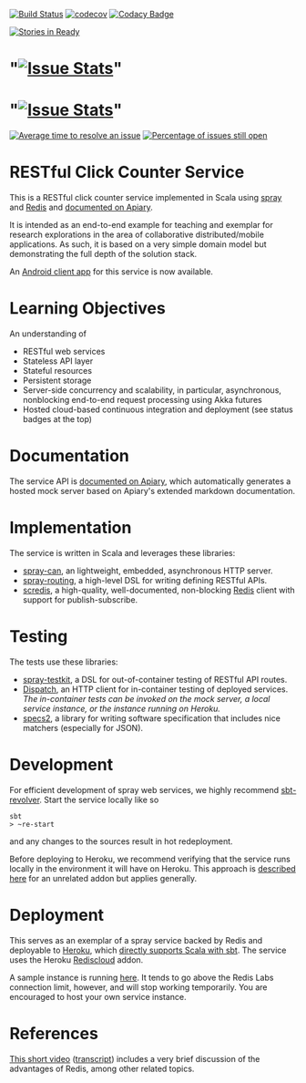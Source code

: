 [![Build Status](https://travis-ci.org/LoyolaChicagoCode/clickcounter-spray-scala.svg)](https://travis-ci.org/LoyolaChicagoCode/clickcounter-spray-scala)
[![codecov](https://codecov.io/gh/LoyolaChicagoCode/clickcounter-spray-scala/branch/master/graph/badge.svg)](https://codecov.io/gh/LoyolaChicagoCode/clickcounter-spray-scala)
[![Codacy Badge](https://www.codacy.com/project/badge/1ffc88abb7ea4e768e564abd3fe5b498)](https://www.codacy.com/public/laufer/clickcounter-spray-scala)

[![Stories in Ready](https://badge.waffle.io/LoyolaChicagoCode/clickcounter-spray-scala.png?label=ready&title=Ready)](http://waffle.io/LoyolaChicagoCode/clickcounter-spray-scala)
# "[![Issue Stats](http://issuestats.com/github/LoyolaChicagoCode/clickcounter-spray-scala/badge/pr)](http://issuestats.com/github/LoyolaChicagoCode/clickcounter-spray-scala)"
# "[![Issue Stats](http://issuestats.com/github/LoyolaChicagoCode/clickcounter-spray-scala/badge/issue)](http://issuestats.com/github/LoyolaChicagoCode/clickcounter-spray-scala)"
[![Average time to resolve an issue](http://isitmaintained.com/badge/resolution/LoyolaChicagoCode/clickcounter-spray-scala.svg)](http://isitmaintained.com/project/LoyolaChicagoCode/clickcounter-spray-scala "Average time to resolve an issue")
[![Percentage of issues still open](http://isitmaintained.com/badge/open/LoyolaChicagoCode/clickcounter-spray-scala.svg)](http://isitmaintained.com/project/LoyolaChicagoCode/clickcounter-spray-scala "Percentage of issues still open")

# RESTful Click Counter Service

This is a RESTful click counter service implemented in Scala
using [spray](http://spray.io) and [Redis](http://redis.io)
and [documented on Apiary](http://docs.clickcounter.apiary.io).

It is intended as an end-to-end example for teaching and exemplar for
research explorations in the area of collaborative distributed/mobile
applications. As such, it is based on a very simple domain model but
demonstrating the full depth of the solution stack.

An
[Android client app](https://github.com/LoyolaChicagoCode/clickcounter-android-rxscala-http)
for this service is now available.

# Learning Objectives

An understanding of

- RESTful web services
- Stateless API layer
- Stateful resources
- Persistent storage
- Server-side concurrency and scalability, in particular, asynchronous,
  nonblocking end-to-end request processing using Akka futures
- Hosted cloud-based continuous integration and deployment
  (see status badges at the top)

# Documentation

The service API is [documented on Apiary](http://docs.clickcounter.apiary.io),
which automatically generates a hosted mock server based on Apiary's
extended markdown documentation.

# Implementation

The service is written in Scala and leverages these libraries:

- [spray-can](http://spray.io/documentation/1.2.2/spray-can),
  an lightweight, embedded, asynchronous HTTP server.
- [spray-routing](http://spray.io/documentation/1.2.2/spray-routing),
  a high-level DSL for writing defining RESTful APIs.
- [scredis](https://github.com/Livestream/scredis),
  a high-quality, well-documented, non-blocking [Redis](http://redis.io) client
  with support for publish-subscribe.

# Testing

The tests use these libraries:

- [spray-testkit](http://spray.io/documentation/1.2.2/spray-testkit/),
  a DSL for out-of-container testing of RESTful API routes.
- [Dispatch](http://dispatch.databinder.net),
  an HTTP client for in-container testing of deployed services.
  *The in-container tests can be invoked on the mock server,
  a local service instance, or the instance running on Heroku.*
- [specs2](http://etorreborre.github.io/specs2),
  a library for writing software specification that
  includes nice matchers (especially for JSON).

# Development

For efficient development of spray web services, we highly recommend
[sbt-revolver](https://github.com/spray/sbt-revolver). Start the service
locally like so

    sbt
    > ~re-start

and any changes to the sources result in hot redeployment.

Before deploying to Heroku, we recommend verifying that the service
runs locally in the environment it will have on Heroku. This approach is
[described here](https://devcenter.heroku.com/articles/graphstory#local-setup)
for an unrelated addon but applies generally.

# Deployment

This serves as an exemplar of a spray service backed
by Redis and deployable to [Heroku](http://www.heroku.com),
which [directly supports Scala with sbt](https://devcenter.heroku.com/articles/scala-support).
The service uses the Heroku [Rediscloud](https://addons.heroku.com/rediscloud) addon.

A sample instance is running
[here](http://laufer-clickcounter.herokuapp.com). It tends to go above
the Redis Labs connection limit, however, and will stop working
temporarily. You are encouraged to host your own service instance.

# References

[This short video](https://www.youtube.com/watch?v=b2F-DItXtZs)
([transcript](http://www.mongodb-is-web-scale.com))
includes a very brief discussion of the advantages of Redis,
among other related topics.
